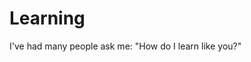 # Learning

I've had many people ask me: "How do I learn like you?"

<!--stackedit_data:
eyJoaXN0b3J5IjpbNDUzOTUzOTQ3XX0=
-->